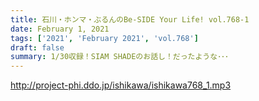 ```yaml
---
title: 石川・ホンマ・ぶるんのBe-SIDE Your Life! vol.768-1
date: February 1, 2021
tags: ['2021', 'February 2021', 'vol.768']
draft: false
summary: 1/30収録！SIAM SHADEのお話し！だったような･･･
---
```


http://project-phi.ddo.jp/ishikawa/ishikawa768_1.mp3